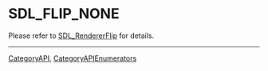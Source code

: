 # SDL_FLIP_NONE

Please refer to [SDL_RendererFlip](SDL_RendererFlip) for details.

----
[CategoryAPI](CategoryAPI), [CategoryAPIEnumerators](CategoryAPIEnumerators)

